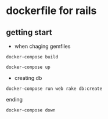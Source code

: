 # dockerfile for rails

## getting start


- when chaging gemfiles

```
docker-compose build
```



```
docker-compose up
```

- creating db

```
docker-compose run web rake db:create
```


ending

```
docker-compose down
```
